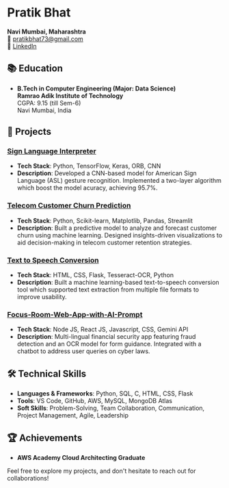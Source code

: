 

# Pratik Bhat

**Navi Mumbai, Maharashtra**  
📧 [pratikbhat73@gmail.com](mailto:pratikbhat73@gmail.com)  
💼 [LinkedIn](https://www.linkedin.com/in/pratikb10) 

## 📚 Education
- **B.Tech in Computer Engineering (Major: Data Science)**  
  **Ramrao Adik Institute of Technology**  
  CGPA: 9.15 (till Sem-6)  
  Navi Mumbai, India

## 💼 Projects

### [Sign Language Interpreter](https://github.com/PratikB30/Sign-Language-Interpreter-using-CNN)
- **Tech Stack**: Python, TensorFlow, Keras, ORB, CNN
- **Description**: Developed a CNN-based model for American Sign Language (ASL) gesture recognition. Implemented a two-layer algorithm which boost the model acuracy, achieving 95.7%.

### [Telecom Customer Churn Prediction](https://github.com/PratikB30/Telecom-Churn-Prediction)
- **Tech Stack**: Python, Scikit-learn, Matplotlib, Pandas, Streamlit
- **Description**: Built a predictive model to analyze and forecast customer churn using machine learning. Designed insights-driven visualizations to aid decision-making in telecom customer retention strategies.

### [Text to Speech Conversion](https://github.com/PratikB30/Text-to-Speech-Convertor)
- **Tech Stack**: HTML, CSS, Flask, Tesseract-OCR, Python
- **Description**: Built a machine learning-based text-to-speech conversion tool which supported text extraction from multiple file formats to improve usability.

### [Focus-Room-Web-App-with-AI-Prompt](https://github.com/PratikB30/Focus-Room-Web-App-with-AI-Prompt)
- **Tech Stack**: Node JS, React JS, Javascript, CSS, Gemini API
- **Description**: Multi-lingual financial security app featuring fraud detection and an OCR model for form guidance. Integrated with a chatbot to address user queries on cyber laws.

## 🛠️ Technical Skills
- **Languages & Frameworks**: Python,  SQL, C, HTML, CSS, Flask
- **Tools**: VS Code, GitHub, AWS, MySQL, MongoDB Atlas
- **Soft Skills**: Problem-Solving, Team Collaboration, Communication, Project Management, Agile, Leadership

## 🏆 Achievements
- **AWS Academy Cloud Architecting Graduate**

Feel free to explore my projects, and don't hesitate to reach out for collaborations!
